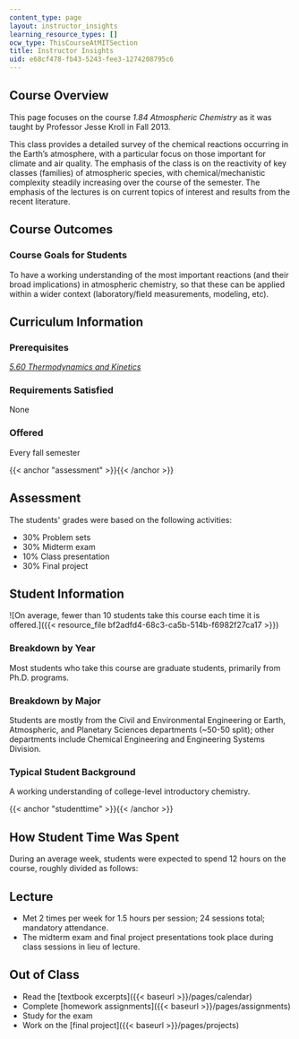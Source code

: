 ```yaml
---
content_type: page
layout: instructor_insights
learning_resource_types: []
ocw_type: ThisCourseAtMITSection
title: Instructor Insights
uid: e68cf478-fb43-5243-fee3-1274208795c6
---
```


Course Overview
---------------

This page focuses on the course _1.84 Atmospheric Chemistry_ as it was taught by Professor Jesse Kroll in Fall 2013.

This class provides a detailed survey of the chemical reactions occurring in the Earth’s atmosphere, with a particular focus on those important for climate and air quality. The emphasis of the class is on the reactivity of key classes (families) of atmospheric species, with chemical/mechanistic complexity steadily increasing over the course of the semester. The emphasis of the lectures is on current topics of interest and results from the recent literature.

Course Outcomes
---------------

### Course Goals for Students

To have a working understanding of the most important reactions (and their broad implications) in atmospheric chemistry, so that these can be applied within a wider context (laboratory/field measurements, modeling, etc).

Curriculum Information
----------------------

### Prerequisites

[_5.60 Thermodynamics and Kinetics_](/courses/5-60-thermodynamics-kinetics-spring-2008/)

### Requirements Satisfied

None

### Offered

Every fall semester

{{< anchor "assessment" >}}{{< /anchor >}}

Assessment
----------

The students' grades were based on the following activities:

- 30% Problem sets
- 30% Midterm exam
- 10% Class presentation
- 30% Final project

Student Information
-------------------

![On average, fewer than 10 students take this course each time it is offered.]({{< resource_file bf2adfd4-68c3-ca5b-514b-f6982f27ca17 >}})

### Breakdown by Year

Most students who take this course are graduate students, primarily from Ph.D. programs.

### Breakdown by Major

Students are mostly from the Civil and Environmental Engineering or Earth, Atmospheric, and Planetary Sciences departments (~50-50 split); other departments include Chemical Engineering and Engineering Systems Division.

### Typical Student Background

A working understanding of college-level introductory chemistry.

{{< anchor "studenttime" >}}{{< /anchor >}}

How Student Time Was Spent
--------------------------

During an average week, students were expected to spend 12 hours on the course, roughly divided as follows:

Lecture
-------

*   Met 2 times per week for 1.5 hours per session; 24 sessions total; mandatory attendance.
*   The midterm exam and final project presentations took place during class sessions in lieu of lecture.

Out of Class
------------

*   Read the [textbook excerpts]({{< baseurl >}}/pages/calendar)
*   Complete [homework assignments]({{< baseurl >}}/pages/assignments)
*   Study for the exam
*   Work on the [final project]({{< baseurl >}}/pages/projects)